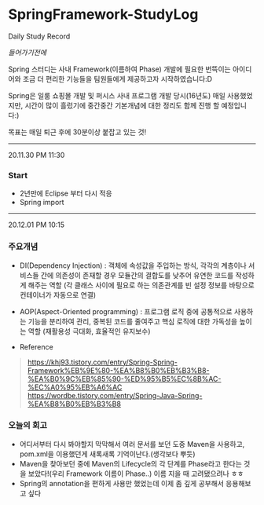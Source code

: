 # SpringFramework-StudyLog
Daily Study Record

_들어가기전에_

Spring 스터디는 사내 Framework(이름하여 Phase) 개발에 필요한 번뜩이는 아이디어와 
조금 더 편리한 기능들을 팀원들에게 제공하고자 시작하였습니다:D

Spring은 일룸 쇼핑몰 개발 및 퍼시스 사내 프로그램 개발 당시(16년도) 매일
사용했었지만, 시간이 많이 흘렀기에 중간중간 기본개념에 대한 정리도 함께 진행 할 예정입니다:)

목표는 매일 퇴근 후에 30분이상 붙잡고 있는 것!

---
20.11.30 PM 11:30
### Start
+ 2년만에 Eclipse 부터 다시 적응
+ Spring import



---
20.12.01 PM 10:15
### 주요개념
+ DI(Dependency Injection) : 객체에 속성값을 주입하는 방식, 각각의 계층이나 서비스들 간에 의존성이 존재할 경우 모듈간의 결합도를 낮추어 유연한 코드를 작성하게 해주는 역할
 (각 클래스 사이에 필요로 하는 의존관계를 빈 설정 정보를 바탕으로 컨테이너가 자동으로 연결)
+ AOP(Aspect-Oriented programming) : 프로그램 로직 중에 공통적으로 사용하는 기능을 분리하여 관리, 중복된 코드를 줄여주고 핵심 로직에 대한 가독성을 높이는 역할
 (재활용성 극대화, 효율적인 유지보수)
 
+ Reference
 > https://khj93.tistory.com/entry/Spring-Spring-Framework%EB%9E%80-%EA%B8%B0%EB%B3%B8-%EA%B0%9C%EB%85%90-%ED%95%B5%EC%8B%AC-%EC%A0%95%EB%A6%AC
 > https://wordbe.tistory.com/entry/Spring-Java-Spring-%EA%B8%B0%EB%B3%B8

### 오늘의 회고
+ 어디서부터 다시 봐야할지 막막해서 여러 문서를 보던 도중 Maven을 사용하고, pom.xml을 이용했던게 새록새록 기억이난다.(생각보다 뿌듯)
+ Maven을 찾아보던 중에 Maven의 Lifecycle의 각 단계를 Phase라고 한다는 것을 보았다!(우리 Framework 이름이 Phase..) 이름 지을 때 고려됐으려나 ㅎㅎ
+ Spring의 annotation을 편하게 사용만 했었는데 이제 좀 깊게 공부해서 응용해보고 싶다 
